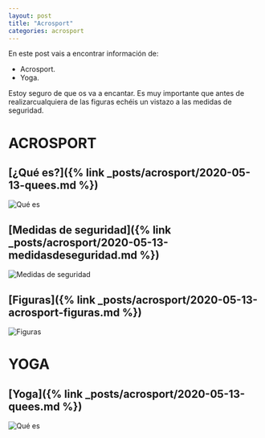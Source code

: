 ```yaml
---
layout: post
title: "Acrosport"
categories: acrosport
---
```


En este post vais a encontrar información de:
- Acrosport.
- Yoga.

Estoy seguro de que os va a encantar. Es muy importante que antes de realizarcualquiera de las figuras echéis un vistazo a las medidas de seguridad.

# ACROSPORT

## [¿Qué es?]({% link _posts/acrosport/2020-05-13-quees.md %})
![Qué es](../images/acrosport_quees_pestana.jpg)

## [Medidas de seguridad]({% link _posts/acrosport/2020-05-13-medidasdeseguridad.md %})
![Medidas de seguridad](../images/acrosport_medidasdeseguridad_pestana.jpg)

## [Figuras]({% link _posts/acrosport/2020-05-13-acrosport-figuras.md %})
![Figuras](../images/acrosport_figuras_pestana.jpg)

# YOGA

## [Yoga]({% link _posts/acrosport/2020-05-13-quees.md %})
![Qué es](../images/yoga_portada.jpg)
